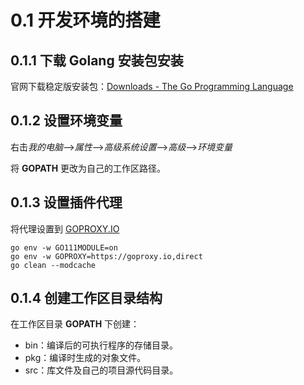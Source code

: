 # 0.1 开发环境的搭建

## 0.1.1 下载 Golang 安装包安装

官网下载稳定版安装包：[Downloads - The Go Programming Language](https://golang.google.cn/dl/)

## 0.1.2 设置环境变量

右击*我的电脑*-->*属性*-->*高级系统设置*-->*高级*-->*环境变量*

将 **GOPATH** 更改为自己的工作区路径。

## 0.1.3 设置插件代理

将代理设置到 [GOPROXY.IO](https://goproxy.io/zh/)

    go env -w GO111MODULE=on
    go env -w GOPROXY=https://goproxy.io,direct
    go clean --modcache

## 0.1.4 创建工作区目录结构

在工作区目录 **GOPATH** 下创建：
- bin：编译后的可执行程序的存储目录。
- pkg：编译时生成的对象文件。
- src：库文件及自己的项目源代码目录。
